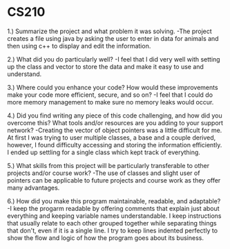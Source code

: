 # CS210

1.) Summarize the project and what problem it was solving.
        -The project creates a file using java by asking the user to enter in data for animals and then using c++ to display and edit the information.
        
2.) What did you do particularly well?
        -I feel that I did very well with setting up the class and vector to store the data and make it easy to use and understand. 
        
3.) Where could you enhance your code? How would these improvements make your code more efficient, secure, and so on?
        -I feel that I could do more memory management to make sure no memory leaks would occur.
        
4.) Did you find writing any piece of this code challenging, and how did you overcome this? What tools and/or resources are you adding to your support network?
        -Creating the vector of object pointers was a little difficult for me. At first I was trying to user multiple classes, a base and a couple
        derived, however, I found difficulty accessing and storing the information efficiently. I ended up settling for a single class which kept track of everything.
        
5.) What skills from this project will be particularly transferable to other projects and/or course work?
        -The use of classes and slight user of pointers can be applicable to future projects and course work as they offer many advantages.
        
6.) How did you make this program maintainable, readable, and adaptable?
        -I keep the progarm readable by offering comments that explain just about everything and keeping variable names understandable. I keep instructions that usually relate to 
        each other grouped together while separating things that don't, even if it is a single line. I try to keep lines indented perfectly to show the flow and logic of how               the program goes about its business. 
